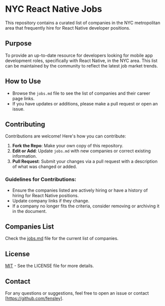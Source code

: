 # NYC React Native Jobs

This repository contains a curated list of companies in the NYC metropolitan area that frequently hire for React Native developer positions.

## Purpose

To provide an up-to-date resource for developers looking for mobile app development roles, specifically with React Native, in the NYC area. This list can be maintained by the community to reflect the latest job market trends.

## How to Use

- Browse the `jobs.md` file to see the list of companies and their career page links.
- If you have updates or additions, please make a pull request or open an issue.

## Contributing

Contributions are welcome! Here's how you can contribute:

1. **Fork the Repo**: Make your own copy of this repository.
2. **Edit or Add**: Update `jobs.md` with new companies or correct existing information.
3. **Pull Request**: Submit your changes via a pull request with a description of what was changed or added.

### Guidelines for Contributions:

- Ensure the companies listed are actively hiring or have a history of hiring for React Native positions.
- Update company links if they change.
- If a company no longer fits the criteria, consider removing or archiving it in the document.

## Companies List

Check the [jobs.md](jobs.md) file for the current list of companies.

## License

[MIT](LICENSE) - See the LICENSE file for more details.

## Contact

For any questions or suggestions, feel free to open an issue or contact [https://github.com/fensley].
